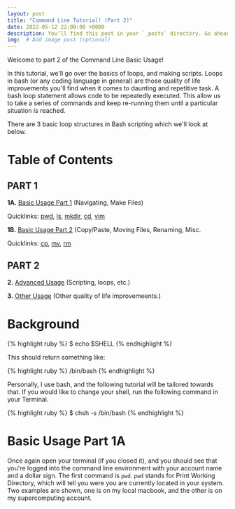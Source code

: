 ```yaml
---
layout: post
title: "Command Line Tutorial! (Part 2)"
date: 2022-05-12 22:00:00 +0000
description: You’ll find this post in your `_posts` directory. Go ahead and edit it and re-build the site to see your changes. # Add post description (optional)
img:  # Add image post (optional)
---
```

Welcome to part 2 of the Command Line Basic Usage!

In this tutorial, we'll go over the basics of loops, and making scripts. Loops in bash (or any coding language in general) are those quality of life improvements you'll find when it comes to daunting and repetitive task. A bash loop statement allows code to be repeatedly executed. This allow us to take a series of commands and keep re-running them until a particular situation is reached. 

There are 3 basic loop structures in Bash scripting which we'll look at below. 

# Table of Contents #

## PART 1 ##

**1A.** [Basic Usage Part 1](#basic-usage-part-1) (Navigating, Make Files) 

Quicklinks: [pwd](#pwd), [ls](#ls), [mkdir](#mkdir), [cd](#cd), [vim](#vim)

**1B.** [Basic Usage Part 2](#basic-usage-part-2) (Copy/Paste, Moving Files, Renaming, Misc.

Quicklinks: [cp](#cp), [mv](#mv), [rm](#rm)

## PART 2 ##

**2.** [Advanced Usage](#advanced-usage) (Scripting, loops, etc.)

**3.** [Other Usage](#other-usage) (Other quality of life improvemeents.)

# Background #

{% highlight ruby %}
$ echo $SHELL
{% endhighlight %}

This should return something like:

{% highlight ruby %}
/bin/bash
{% endhighlight %}

Personally, I use bash, and the following tutorial will be tailored towards that. If you would like to change your shell, run the following command in your Terminal.  

{% highlight ruby %}
$ chsh -s /bin/bash
{% endhighlight %}

# Basic Usage Part 1A #
Once again open your terminal (if you closed it), and you should see that you're logged into the command line environment with your account name and a dollar sign. The first command is `pwd`. `pwd` stands for Print Working Directory, which will tell you were you are currently located in your system. Two examples are shown, one is on my local macbook, and the other is on my supercomputing account.

